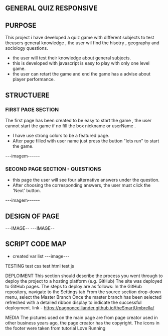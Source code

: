 ## GENERAL QUIZ RESPONSIVE


## PURPOSE
This project i have developed a quiz game with different subjects to test theusers general knowledge , the user wil find the hisotry , geography and  sociology questions. 

* the user will test their knowledge about general subjects.
* this  is developed with javascript is easy to play with only one level game.
* the user can retart the game and end the game has a advise about player performance.

 ## STRUCTUERE
### FIRST PAGE SECTION

The first page has been created to be easy to start the game , the user cannot start the game if no fill the box nickname or userName .

  * I have use strong colors to be a featured page.
  * After page filled with user name just press the button "lets run" to start the game.

---imagem------
 
### SECOND PAGE SECTION - QUESTIONS

 * this page the user will see four alternative answers under the question.
 * After choosing the corresponding answers, the user must click the 'Next' button.

---imagem------

 ## DESIGN OF PAGE
---IMAGE--
---IMAGE--

## SCRIPT CODE MAP

* created var list
---image---

TESTING
test css
test html
test js

DEPLOIMENT
This section should describe the process you went through to deploy the project to a hosting platform (e.g. GitHub)
The site was deployed to GitHub pages. The steps to deploy are as follows:
In the GitHub repository, navigate to the Settings tab
From the source section drop-down menu, select the Master Branch
Once the master branch has been selected
refreshed with a detailed ribbon display to indicate the successful deployment.
link  - https://pagnoncelliander.github.io/theSmartUmbrella/

MEDIA
The pictures used on the main page are from page creator used in other business years ago, the page creator has the copyright.
The icons in the footer were taken from tutorial Love Running
